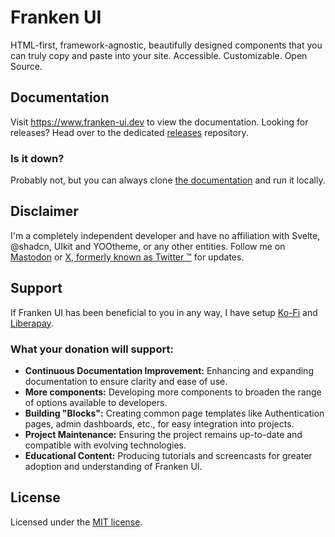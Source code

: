 # Franken UI

HTML-first, framework-agnostic, beautifully designed components that you can truly copy and paste into your site. Accessible. Customizable. Open Source.

## Documentation

Visit https://www.franken-ui.dev to view the documentation. Looking for releases? Head over to the dedicated [releases](https://github.com/sveltecult/franken-ui-releases) repository.

### Is it down?

Probably not, but you can always clone [the documentation](https://github.com/sveltecult/franken-ui-site) and run it locally.

## Disclaimer

I'm a completely independent developer and have no affiliation with Svelte, @shadcn, UIkit and YOOtheme, or any other entities. Follow me on [Mastodon](https://mas.to/@sveltecult) or [X, formerly known as Twitter &#8482;](https://x.com/sveltecult) for updates.

## Support

If Franken UI has been beneficial to you in any way, I have setup [Ko-Fi](https://ko-fi.com/sveltecult/) and [Liberapay](https://liberapay.com/sveltecult/).

### What your donation will support:

- **Continuous Documentation Improvement:** Enhancing and expanding documentation to ensure clarity and ease of use.
- **More components:** Developing more components to broaden the range of options available to developers.
- **Building "Blocks":** Creating common page templates like Authentication pages, admin dashboards, etc., for easy integration into projects.
- **Project Maintenance:** Ensuring the project remains up-to-date and compatible with evolving technologies.
- **Educational Content:** Producing tutorials and screencasts for greater adoption and understanding of Franken UI.

## License

Licensed under the [MIT license](https://github.com/sveltecult/franken-ui/blob/master/LICENSE.md).